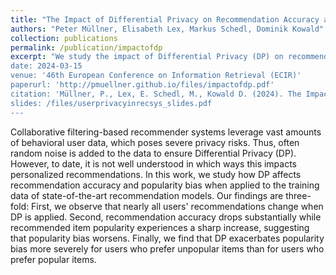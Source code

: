 ```yaml
---
title: "The Impact of Differential Privacy on Recommendation Accuracy amd Popularity Bias"
authors: "Peter Müllner, Elisabeth Lex, Markus Schedl, Dominik Kowald"
collection: publications
permalink: /publication/impactofdp
excerpt: "We study the impact of Differential Privacy (DP) on recommendation accuracy and popularity bias by comparing recommendation lists generated with and without DP. We find that nearly all users receive different recommendations than without DP and that large parts of the recommendation lists are different. Plus, we observe a substantial drop in recommendation accuracy and a sharp increase in popularity bias. Furthermore, especially user groups that prefer unpopular items experience a substantial increase in popularity bias when DP is applied.
date: 2024-03-15
venue: '46th European Conference on Information Retrieval (ECIR)'
paperurl: 'http://pmuellner.github.io/files/impactofdp.pdf'
citation: 'Müllner, P., Lex, E. Schedl, M., Kowald D. (2024). The Impact of Differential Privacy on Recommendation Accuracy amd Popularity Bias. In Advances in Information Retrieval: 46th European Conference on Information Retrieval, ECIR 2024, Glasgow, UK, Proceedings, Part IV (pp. 483-484). Cham: Springer Nature Switzerland.'
slides: /files/userprivacyinrecsys_slides.pdf
---
```


Collaborative filtering-based recommender systems leverage vast amounts of behavioral user data, which poses severe privacy risks. Thus, often random noise is added to the data to ensure Differential Privacy (DP). However, to date, it is not well understood in which ways this impacts personalized recommendations. In this work, we study how DP affects recommendation accuracy and popularity bias when applied to the training data of state-of-the-art recommendation models. Our findings are three-fold: First, we observe that nearly all users' recommendations change when DP is applied. Second, recommendation accuracy drops substantially while recommended item popularity experiences a sharp increase, suggesting that popularity bias worsens. Finally, we find that DP exacerbates popularity bias more severely for users who prefer unpopular items than for users who prefer popular items.
